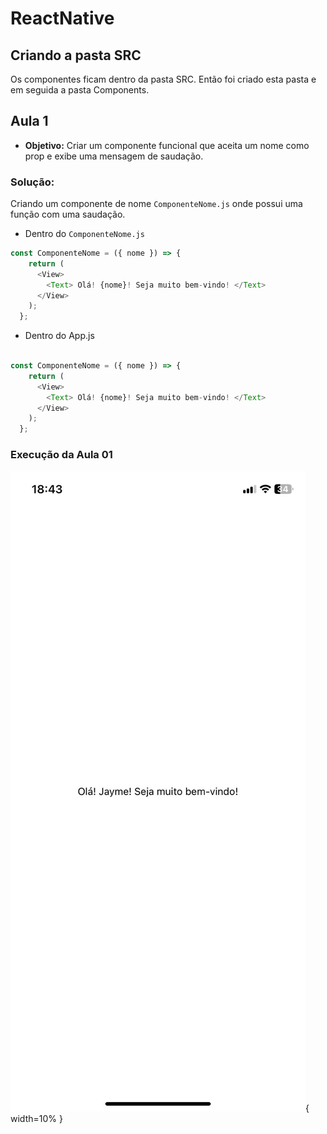 #  ReactNative 

## Criando a pasta SRC

Os componentes ficam dentro da pasta SRC. Então foi criado esta pasta e em seguida a pasta Components. 

## Aula 1 

- **Objetivo:** Criar um componente funcional que aceita um nome como prop e exibe uma mensagem de saudação.

### Solução: 

Criando um componente de nome `ComponenteNome.js` onde possui uma função com uma saudação.

- Dentro do `ComponenteNome.js`

~~~ javascript 
const ComponenteNome = ({ nome }) => {
    return (
      <View>
        <Text> Olá! {nome}! Seja muito bem-vindo! </Text>
      </View>
    );
  };
~~~

- Dentro do App.js

~~~ javascript 

const ComponenteNome = ({ nome }) => {
    return (
      <View>
        <Text> Olá! {nome}! Seja muito bem-vindo! </Text>
      </View>
    );
  };

~~~

### Execução da Aula 01 

![Aula 01](/Prints/Aula%2001.jpg){ width=10% }

